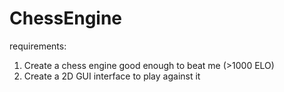 # ChessEngine

requirements:
1. Create a chess engine good enough to beat me (>1000 ELO)
2. Create a 2D GUI interface to play against it 
